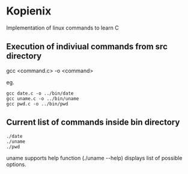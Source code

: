 # Kopienix
Implementation of linux commands to learn C




## Execution of indiviual commands from src directory
gcc <command.c> -o \<command>

eg. 

    gcc date.c -o ../bin/date
    gcc uname.c -o ../bin/uname
    gcc pwd.c -o ../bin/pwd

## Current list of commands inside bin directory
    ./date
    ./uname
    ./pwd
    
uname supports help function (./uname --help) displays list of possible options.
